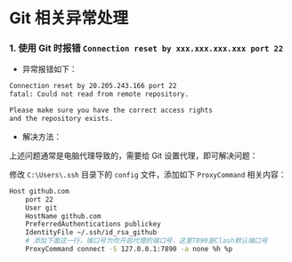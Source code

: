 # Git 相关异常处理

### 1. 使用 Git 时报错 `Connection reset by xxx.xxx.xxx.xxx port 22`

- 异常报错如下：

``` bash
Connection reset by 20.205.243.166 port 22
fatal: Could not read from remote repository.

Please make sure you have the correct access rights
and the repository exists.
```

- 解决方法：

上述问题通常是电脑代理导致的，需要给 Git 设置代理，即可解决问题：

修改 `C:\Users\.ssh` 目录下的 `config` 文件，添加如下 `ProxyCommand` 相关内容：

``` bash
Host github.com
    port 22
    User git
    HostName github.com
    PreferredAuthentications publickey
    IdentityFile ~/.ssh/id_rsa_github
    # 添加下面这一行，端口号为你开启代理的端口号，这里7890是Clash默认端口号
    ProxyCommand connect -S 127.0.0.1:7890 -a none %h %p
```
